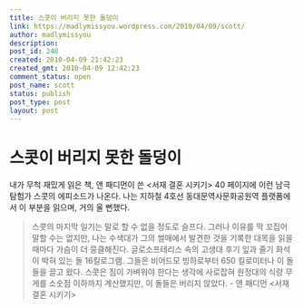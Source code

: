 ```yaml
---
title: 스콧이 버리지 못한 돌덩이
link: https://madlymissyou.wordpress.com/2010/04/09/scott/
author: madlymissyou
description: 
post_id: 248
created: 2010-04-09 21:42:23
created_gmt: 2010-04-09 12:42:23
comment_status: open
post_name: scott
status: publish
post_type: post
layout: post
---
```


# 스콧이 버리지 못한 돌덩이

내가 무척 재밌게 읽은 책, 앤 패디먼이 쓴 <서재 결혼 시키기> 40 페이지에 이런 남극 탐험가 스콧의 에피소드가 나온다. 나는 지하철 4호선 동대문역사문화공원역 플랫폼에서 이 부분을 읽으며, 거의 울 뻔했다. 

> 스콧의 마지막 일기는 말로 할 수 없을 정도로 슬프다. 그러나 이유를 딱 꼬집어 말할 수는 없지만, 나는 수색대가 그의 썰매에서 발견한 것을 기록한 대목을 읽을 때마다 가슴이 더 뭉클해진다. 글로소프테리스 속의 고생대 후기 잎과 줄기 화석이 박혀 있는 돌 16킬로그램. 그들은 비어드모 빙하로부터 650 킬로미터나 이 돌들을 끌고 왔다. 스콧은 짐이 가벼워야 한다는 생각에 사로잡혀 원정대의 식량 무게를 소숫점 이하까지 계산했지만, 이 돌들은 버리지 않았다. - 앤 패디먼 <서재 결혼 시키기>
